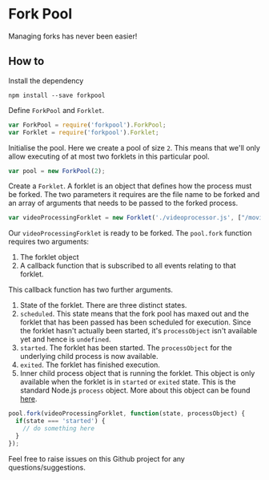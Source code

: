 # Fork Pool
Managing forks has never been easier!

## How to
Install the dependency
```shell
npm install --save forkpool
```
Define `ForkPool` and `Forklet`.
```javascript
var ForkPool = require('forkpool').ForkPool;
var Forklet = require('forkpool').Forklet;
```
Initialise the pool. Here we create a pool of size `2`. This means that we'll only allow executing of at most two forklets in this particular pool.
```javascript
var pool = new ForkPool(2); 
```
Create a `Forklet`. A forklet is an object that defines how the process must be forked. The two parameters it requires are the file name to be forked and an array of arguments that needs to be passed to the forked process.
```javascript
var videoProcessingForklet = new Forklet('./videoprocessor.js', ["/movie.mov"]);
```
Our `videoProcessingForklet` is ready to be forked. The `pool.fork` function requires two arguments:

1. The forklet object
2. A callback function that is subscribed to all events relating to that forklet.

This callback function has two further arguments.

1. State of the forklet. There are three distinct states.
  1. `scheduled`. This state means that the fork pool has maxed out and the forklet that has been passed has been scheduled for execution. Since the forklet hasn't actually been started, it's `processObject` isn't available yet and hence is `undefined`.
  2. `started`. The forklet has been started. The `processObject` for the underlying child process is now available.
  3. `exited`. The forklet has finished execution.
2. Inner child process object that is running the forklet. This object is only available when the forklet is in `started` or `exited` state. This is the standard Node.js `process` object. More about this object can be found [here](https://nodejs.org/api/process.html).

```javascript
pool.fork(videoProcessingForklet, function(state, processObject) {
  if(state === 'started') {
    // do something here
  }
});
```

Feel free to raise issues on this Github project for any questions/suggestions.
